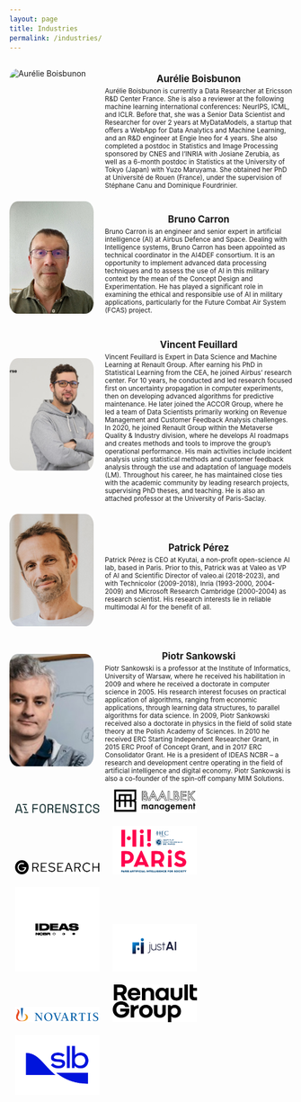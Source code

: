 ```yaml
---
layout: page
title: Industries
permalink: /industries/
---
```

<head>
    <style>
        .speaker-container {
            display: flex;
            flex-direction: column;
            align-items: flex-start;
            gap: 20px;
        }
        .speaker {
            display: flex;
            align-items: center;
            gap: 20px;
        }
        .speaker img {
            width: 150px;
            height: 200px;
            border-radius: 10%;
            object-fit: cover;
            vertical-align: middle;
        }
        .speaker-info {
            flex: 1;
        }
        .speaker-info h2 {
            display: flex;
            flex-direction: column;
            align-items: center;
            font-size: larger;
            margin-bottom: 5px;
        }
        .speaker-info strong {
            font-weight: bold; 
        }
        .speaker-info .affiliation {
        font-size: smaller; 
        }
        .speaker-info p {
            margin: 0;
            font-size: smaller;
            text-align: left;
        }   
     .image-container {
          display: flex;
          justify-content: center; /* Centers the images horizontally */
          flex-wrap: wrap; /* Allows the images to wrap to the next line if necessary */
          padding: 20px; /* Optional: Adds some padding around the container */
      }
      .industry-image {
          max-width: 150px; /* Set a maximum width */
          height: auto; /* Maintain aspect ratio */
          margin: 10px; /* Add space around each image */
      }
    </style>
</head>

<body>
    <div class="speaker-container">
        <div class="speaker">
            <img src="../assets/images_speakers/AURÉLIEBOISBUNON.jpeg" alt="Aurélie Boisbunon">
            <div class="speaker-info">
                    <h2>Aurélie Boisbunon</h2>
                <p>Aurélie Boisbunon is currently a Data Researcher at Ericsson R&D Center France. She is also a reviewer at the following machine learning international conferences: NeurIPS, ICML, and ICLR. Before that, she was a Senior Data Scientist and Researcher for over 2 years at MyDataModels, a startup that offers a WebApp for Data Analytics and Machine Learning, and an R&D engineer at Engie Ineo for 4 years. She also completed a postdoc in Statistics and Image Processing sponsored by CNES and l’INRIA with Josiane Zerubia, as well as a 6-month postdoc in Statistics at the University of Tokyo (Japan) with Yuzo Maruyama. She obtained her PhD at Université de Rouen (France), under the supervision of Stéphane Canu and Dominique Fourdrinier. </p>
            </div>
        </div>
        <div class="speaker">
            <img src="../assets/images_speakers/BrunoCarron.jpeg" alt="Bruno Carron">
            <div class="speaker-info">
                    <h2>Bruno Carron</h2>
                <p>Bruno Carron is an engineer and senior expert in artificial intelligence (AI) at Airbus Defence and Space. Dealing with Intelligence systems, Bruno Carron has been appointed as technical coordinator in the AI4DEF consortium. It is an opportunity to implement advanced data processing techniques and to assess the use of AI in this military context by the mean of the Concept Design and Experimentation.
He has played a significant role in examining the ethical and responsible use of AI in military applications, particularly for the Future Combat Air System (FCAS) project. </p>
            </div>
        </div>
        <div class="speaker">
            <img src="../assets/images_speakers/FEUILLARD_Vincent.jpeg" alt="Vincent Feuillard">
            <div class="speaker-info">
                    <h2>Vincent Feuillard</h2>
                <p>Vincent Feuillard is Expert in Data Science and Machine Learning at Renault Group. After earning his PhD in Statistical Learning from the CEA, he joined Airbus’ research center. For 10 years, he conducted and led research focused first on uncertainty propagation in computer experiments, then on developing advanced algorithms for predictive maintenance. He later joined the ACCOR Group, where he led a team of Data Scientists primarily working on Revenue Management and Customer Feedback Analysis challenges. In 2020, he joined Renault Group within the Metaverse Quality & Industry division, where he develops AI roadmaps and creates methods and tools to improve the group’s operational performance. His main activities include incident analysis using statistical methods and customer feedback analysis through the use and adaptation of language models (LM). Throughout his career, he has maintained close ties with the academic community by leading research projects, supervising PhD theses, and teaching. He is also an attached professor at the University of Paris-Saclay. </p>
            </div>
        </div>
        <div class="speaker">
            <img src="../assets/images_speakers/patrickperez.jpeg" alt="Patrick Pérez">
            <div class="speaker-info">
                    <h2>Patrick Pérez</h2>
                <p>Patrick Pérez is CEO at Kyutai, a non-profit open-science AI lab, based in Paris. Prior to this, Patrick was at Valeo as VP of AI and Scientific Director of valeo.ai (2018-2023), and with Technicolor (2009-2018), Inria (1993-2000, 2004-2009) and Microsoft Research Cambridge (2000-2004) as research scientist. His research interests lie in reliable multimodal AI for the benefit of all. </p>
            </div>
        </div>
        <div class="speaker">
            <img src="../assets/images_speakers/PiotrSankowski.jpeg" alt="Piotr Sankowski">
            <div class="speaker-info">
                    <h2>Piotr Sankowski</h2>
                <p>Piotr Sankowski is a professor at the Institute of Informatics, University of Warsaw, where he received his habilitation in 2009 and where he received a doctorate in computer science in 2005. His research interest focuses on practical application of algorithms, ranging from economic applications, through learning data structures, to parallel algorithms for data science. In 2009, Piotr Sankowski received also a doctorate in physics in the field of solid state theory at the Polish Academy of Sciences. In 2010 he received ERC Starting Independent Researcher Grant, in 2015 ERC Proof of Concept Grant, and in 2017 ERC Consolidator Grant. He is a president of IDEAS NCBR – a research and development centre operating in the field of artificial intelligence and digital economy. Piotr Sankowski is also a co-founder of the spin-off company MIM Solutions. </p>
            </div>
        </div>
    </div>
    <div>
        <img src="../assets/images/aif.png" alt="Industry 1" class="industry-image">
        <img src="../assets/images/baalbek.png" alt="Industry 2" class="industry-image">
        <img src="../assets/images/GR.png" alt="Industry 3" class="industry-image">
        <img src="../assets/images/Hi-PARIS.png" alt="Industry 4" class="industry-image">
        <img src="../assets/images/ideas.png" alt="Industry 9" class="industry-image">
        <img src="../assets/images/justai.png" alt="Industry 5" class="industry-image">
        <img src="../assets/images/novartis.png" alt="Industry 6" class="industry-image">
        <img src="../assets/images/RENAULT.jpg" alt="Industry 7" class="industry-image">
        <img src="../assets/images/SLB.png" alt="Industry 8" class="industry-image">
    </div>
</body>


<!--<a href="../assets/pdfs/Company_brochure_EDS2024.pdf"><img style="display: block; margin-left: auto; margin-right: auto;" title="Official Poster" src="../assets/pdfs/Company_brochure_EDS2024-1.png" alt="Official Poster" width="1000"><img style="display: block; margin-left: auto; margin-right: auto;" title="Official Poster" src="../assets/pdfs/Company_brochure_EDS2024-2.png" alt="Official Poster" width="1000"></a>-->

